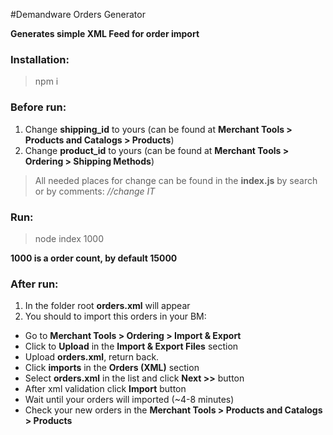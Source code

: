 #Demandware Orders Generator

**Generates simple XML Feed for order import**

### Installation:

> npm i

### Before run:
1. Change **shipping_id** to yours (can be found at **Merchant Tools >  Products and Catalogs >  Products**)
2. Change **product_id** to yours (can be found at **Merchant Tools >  Ordering >  Shipping Methods**)

> All needed places for change can be found in the **index.js** by search or by comments: *//change IT*

### Run:

> node index 1000

**1000 is a order count, by default 15000**

### After run:

1. In the folder root **orders.xml** will appear
2. You should to import this orders in your BM:

- Go to **Merchant Tools >  Ordering >  Import & Export**
- Click to **Upload** in the **Import & Export Files** section
- Upload **orders.xml**, return back.
- Click **imports** in the **Orders (XML)** section
- Select **orders.xml** in the list and click **Next >>** button
- After xml validation click **Import** button
- Wait until your orders will imported (~4-8 minutes)
- Check your new orders in the **Merchant Tools >  Products and Catalogs >  Products**